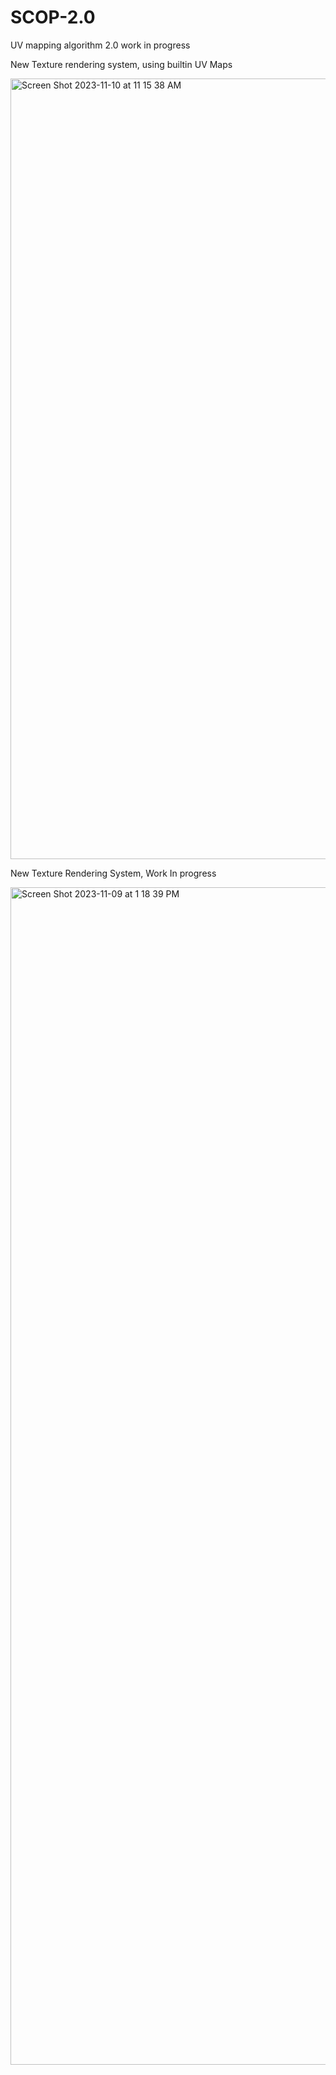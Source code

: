 # SCOP-2.0

UV mapping algorithm 2.0 work in progress 


 
New Texture rendering system, using builtin UV Maps

<img width="1249" alt="Screen Shot 2023-11-10 at 11 15 38 AM" src="https://github.com/kvebers/SCOP-2.0/assets/49612380/b50355aa-75a2-4098-b614-58b7f67c4b53">


New Texture Rendering System, Work In progress

<img width="1884" alt="Screen Shot 2023-11-09 at 1 18 39 PM" src="https://github.com/kvebers/SCOP-2.0/assets/49612380/7da4c334-6ba9-46d4-b5ae-e16718b4f33d">
